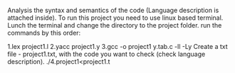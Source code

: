 Analysis the syntax and semantics of the code (Language description is attached inside). To run this project you need to use linux based terminal. Lunch the terminal and change the directory to the project folder. run the commands by this order:

1.lex project1.l
2.yacc project1.y
3.gcc -o project1 y.tab.c -ll -Ly
Create a txt file - project1.txt, with the code you want to check (check language description).
./4.project1<project1.t
 
